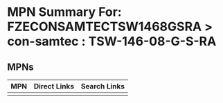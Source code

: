 



# MPN Summary For: FZECONSAMTECTSW1468GSRA > con-samtec : TSW-146-08-G-S-RA

## MPNs
  

|MPN|Direct Links|Search Links|
| :--- | :--- | :--- |
||||
